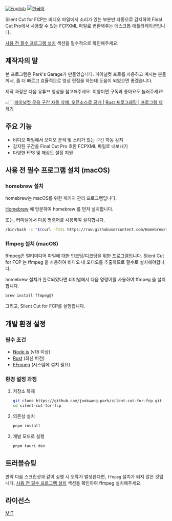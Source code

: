 [![English](https://img.shields.io/badge/English-Click-yellow)](README.md)
[![한국어](https://img.shields.io/badge/한국어-클릭-yellow)](README-ko.md)

Silent Cut for FCP는 비디오 파일에서 소리가 있는 부분만 자동으로 감지하여
Final Cut Pro에서 사용할 수 있는 FCPXML 파일로 변환해주는 데스크톱 애플리케이션입니다.

[사용 전 필수 프로그램 설치](#사용-전-필수-프로그램-설치-(macOS)) 섹션을 필수적으로 확인해주세요. 

## 제작자의 말

본 프로그램은 Park's Garage가 만들었습니다. 파이널컷 프로를 사용하고 계시는 분들께서,
좀 더 빠르고 효율적으로 영상 편집을 하는데 도움이 되었으면 좋겠습니다.

제작 과정은 다음 유튜브 영상을 참고해주세요. 이왕이면 구독과 좋아요도 눌러주세요! 

👉🏻 [파이널컷 무음 구간 자동 삭제, 오픈소스로 공개 | Rust 프로그래밍 | 프로그램 제작기](https://youtu.be/P8be0132Yqw)

## 주요 기능

- 비디오 파일에서 오디오 분석 및 소리가 있는 구간 자동 감지
- 감지된 구간을 Final Cut Pro 호환 FCPXML 파일로 내보내기
- 다양한 FPS 및 해상도 설정 지원

## 사용 전 필수 프로그램 설치 (macOS)

### homebrew 설치 

homebrew는 macOS를 위한 패키지 관리 프로그램입니다.

[Homebrew](https://brew.sh) 에 방문하여 homebrew 를 먼저 설치합니다.

또는, 터미널에서 다음 명령어를 사용하여 설치합니다.

```bash
/bin/bash -c "$(curl -fsSL https://raw.githubusercontent.com/Homebrew/install/HEAD/install.sh)"
```

### ffmpeg 설치 (macOS)

ffmpeg은 멀티미디어 파일에 대한 인코딩/디코딩을 위한 프로그램입니다. Silent Cut for FCP 는 ffmpeg 을 사용하여 비디오 내 오디오를 추출하므로 필수로 설치해야합니다.

homebrew 설치가 완료되었다면 터미널에서 다음 명령어를 사용하여 ffmpeg 을 설치합니다.


```bash
brew install ffmpeg@7
```

그리고, Silent Cut for FCP를 실행합니다.

## 개발 환경 설정

### 필수 조건

- [Node.js](https://nodejs.org/) (v18 이상)
- [Rust](https://www.rust-lang.org/tools/install) (최신 버전)
- [FFmpeg](https://ffmpeg.org/download.html) (시스템에 설치 필요)

### 환경 설정 과정

1. 저장소 복제
   ```bash
   git clone https://github.com/jookwang-park/silent-cut-for-fcp.git
   cd silent-cut-for-fcp
   ```

2. 의존성 설치
   ```bash
   pnpm install
   ```

3. 개발 모드로 실행
   ```bash
   pnpm tauri dev
   ```

## 트러블슈팅 

만약 다음 스크린샷과 같이 실행 시 오류가 발생한다면, `ffmpeg` 설치가 되지 않은 것입니다. 
[사용 전 필수 프로그램 설치](#사용-전-필수-프로그램-설치-(macOS)) 섹션을 확인하여 ffmpeg 설치해주세요.


## 라이선스

[MIT](LICENSE)

